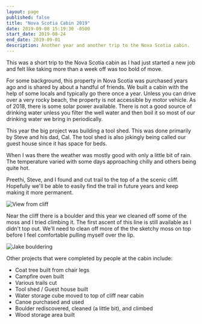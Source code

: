 ```yaml
---
layout: page
published: false
title: "Nova Scotia Cabin 2019"
date: 2019-09-08 15:19:30 -0500
start_date: 2019-08-24
end_date: 2019-09-01
description: Another year and another trip to the Nova Scotia cabin.
---
```


This was a short trip to the Nova Scotia cabin as I had just started a new job and felt like taking more than a week off was too bold of move.

For some background, this property in Nova Scotia was purchased years ago and is shared by about a handful of friends.
We built a cabin with the help of some locals and typically go there once a year.
Unless you can drive over a very rocky beach, the property is not accessible by motor vehicle.
As of 2018, there is some solar power available.
There is not a good source of drinking water unless you filter the well water and then boil it so most of our drinking water we bring in periodically.

This year the big project was building a tool shed.
This was done primarily by Steve and his dad, Cal.
The tool shed is also jokingly being called our guest house since it has space for beds.

When I was there the weather was mostly good with only a little bit of rain.
The temperature varied with some days approaching chilly and others being quite hot.

Preethi, Steve, and I found and cut trail to the top of a the scenic cliff.
Hopefully we'll be able to easily find the trail in future years and keep making it more permanent.

![View from cliff](/images/nova-scotia/scenic-cliff-view.jpeg "View from cliff")

Near the cliff there is a boulder and this year we cleaned off some of the moss and I tried climbing it.
The first ascent of this line is still available as I didn't top out.
We'll need to clean off more of the the sketchy moss on top before I feel comfortable pulling myself over the lip.

![Jake bouldering](/images/nova-scotia/jake-bouldering.jpeg "Jake bouldering")

Other projects that were completed by people at the cabin include:

- Coat tree built from chair legs
- Campfire oven built
- Various trails cut
- Tool shed / Guest house built
- Water storage cube moved to top of cliff near cabin
- Canoe purchased and used
- Boulder rediscovered, cleaned (a little bit), and climbed
- Wood storage area built

